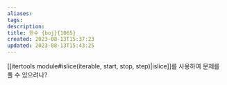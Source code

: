 ```yaml
---
aliases: 
tags: 
description:
title: 한수 {boj}{1065}
created: 2023-08-13T15:37:23
updated: 2023-08-13T15:43:25
---
```

[[itertools module#islice(iterable, start, stop, step)|islice]]를 사용하여 문제를 풀 수 있으려나?
